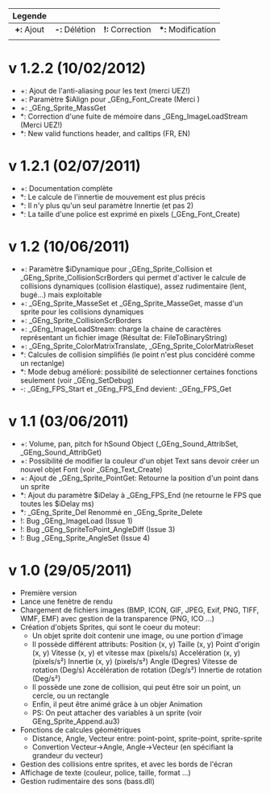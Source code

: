 ﻿|Legende       |                 |                   |                     |
|:------------:|:---------------:|:-----------------:|:-------------------:|
| **+:** Ajout | **-:** Délétion | **!:** Correction | **\*:** Modification|
|              |                 |                   |                     |

# v 1.2.2 (10/02/2012)
* +: Ajout de l'anti-aliasing pour les text (merci UEZ!)
* +: Paramètre $iAlign pour _GEng_Font_Create (Merci )
* +: _GEng_Sprite_MassGet
* *: Correction d'une fuite de mémoire dans _GEng_ImageLoadStream (Merci UEZ!)
* *: New valid functions header, and calltips (FR, EN)

# v 1.2.1 (02/07/2011)
* +: Documentation complète
* *: Le calcule de l'innertie de mouvement est plus précis
* *: Il n'y plus qu'un seul paramètre Innertie (et pas 2)
* *: La taille d'une police est exprimé en pixels (_GEng_Font_Create)

# v 1.2 (10/06/2011)
* +: Paramètre $iDynamique pour _GEng_Sprite_Collision et _GEng_Sprite_CollisionScrBorders qui permet d'activer le calcule de collisions dynamiques (collision élastique), assez rudimentaire (lent, bugé...) mais exploitable
* +: _GEng_Sprite_MasseSet et _GEng_Sprite_MasseGet, masse d'un sprite pour les collisions dynamiques
* +: _GEng_Sprite_CollisionScrBorders
* +: _GEng_ImageLoadStream: charge la chaine de caractères représentant un fichier image (Résultat de: FileToBinaryString)
* +: _GEng_Sprite_ColorMatrixTranslate, _GEng_Sprite_ColorMatrixReset
* *: Calcules de collision simplifiés (le point n'est plus concidéré comme un rectanlge)
* *: Mode debug amélioré: possibilité de selectionner certaines fonctions seulement (voir _GEng_SetDebug)
* -: _GEng_FPS_Start et _GEng_FPS_End devient: _GEng_FPS_Get


# v 1.1 (03/06/2011)
* +: Volume, pan, pitch for hSound Object (_GEng_Sound_AttribSet, _GEng_Sound_AttribGet)
* +: Possibilité de modifier la couleur d'un objet Text sans devoir créer un nouvel objet Font (voir _GEng_Text_Create)
* +: Ajout de _GEng_Sprite_PointGet: Retourne la position d'un point dans un sprite
* *: Ajout du paramètre $iDelay à _GEng_FPS_End (ne retourne le FPS que toutes les $iDelay ms)
* *: _GEng_Sprite_Del Renommé en _GEng_Sprite_Delete
* !: Bug _GEng_ImageLoad (Issue 1)
* !: Bug _GEng_SpriteToPoint_AngleDiff (Issue 3)
* !: Bug _GEng_Sprite_AngleSet (Issue 4)

# v 1.0 (29/05/2011)
* Première version
* Lance une fenètre de rendu
* Chargement de fichiers images (BMP, ICON, GIF, JPEG, Exif, PNG, TIFF, WMF, EMF) avec gestion de la transparence (PNG, ICO ...)
* Création d'objets Sprites, qui sont le coeur du moteur:
	+ Un objet sprite doit contenir une image, ou une portion d'image
	+ Il possède différent attributs:
		Position (x, y)
		Taille (x, y)
		Point d'origin (x, y)
		Vitesse (x, y) et vitesse max (pixels/s)
		Accelération (x, y) (pixels/s²)
		Innertie (x, y) (pixels/s²)
		Angle (Degres)
		Vitesse de rotation (Deg/s)
		Accélération de rotation (Deg/s²)
		Innertie de rotation (Deg/s²)
	+ Il possède une zone de collision, qui peut être soir un point, un cercle, 
		ou un rectangle
	+ Enfin, il peut être animé grâce à un objer Animation
	+ PS: On peut attacher des variables à un sprite (voir GEng_Sprite_Append.au3)
* Fonctions de calcules géométriques
	+ Distance, Angle, Vecteur entre: point-point, sprite-point, sprite-sprite
	+ Convertion Vecteur->Angle, Angle->Vecteur (en spécifiant la grandeur du vecteur)
* Gestion des collisions entre sprites, et avec les bords de l'écran
* Affichage de texte (couleur, police, taille, format ...)
* Gestion rudimentaire des sons (bass.dll)